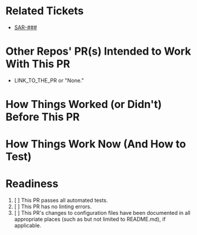 # Related Tickets

- [SAR-###](https://jira.amida-tech.com/browse/SAR-###)

# Other Repos' PR(s) Intended to Work With This PR

- LINK_TO_THE_PR or "None."

# How Things Worked (or Didn't) Before This PR

# How Things Work Now (And How to Test)

# Readiness

1. [ ] This PR passes all automated tests.
2. [ ] This PR has no linting errors.
3. [ ] This PR's changes to configuration files have been documented in all appropriate places (such as but not limited to README.md), if applicable.
